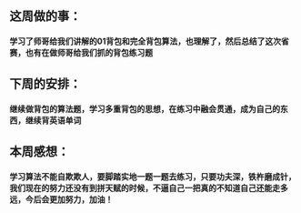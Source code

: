 ## 这周做的事：

#### 学习了师哥给我们讲解的01背包和完全背包算法，也理解了，然后总结了这次省赛，也有在做师哥给我们抓的背包练习题

## 下周的安排：

#### 继续做背包的算法题，学习多重背包的思想，在练习中融会贯通，成为自己的东西，继续背英语单词

## 本周感想：

#### 学习算法不能自欺欺人，要脚踏实地一题一题去练习，只要功夫深，铁杵磨成针，我们现在的努力还没有到拼天赋的时候，不逼自己一把真的不知道自己还能走多远，今后会更加努力，加油！




